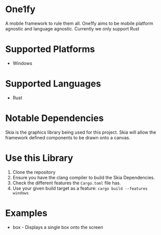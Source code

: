 # One1fy
A mobile framework to rule them all. One1fy aims to be mobile platform
agnostic and language agnostic. Currently we only support Rust

# Supported Platforms
* Windows

# Supported Languages
* Rust

# Notable Dependencies
Skia is the graphics library being used for this project.
Skia will allow the framework defined components to be drawn onto a canvas.

# Use this Library
1) Clone the repository
2) Ensure you have the clang compiler to build the Skia Dependencies.
3) Check the different features the `Cargo.toml` file has.
4) Use your given build target as a feature: `cargo build --features windows`

# Examples
* box - Displays a single box onto the screen